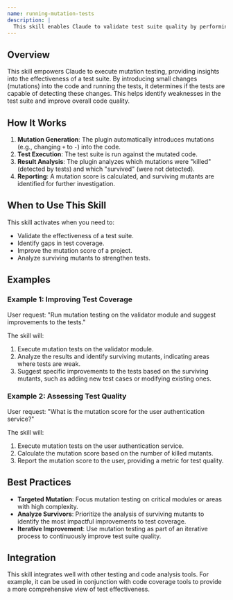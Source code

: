 ```yaml
---
name: running-mutation-tests
description: |
  This skill enables Claude to validate test suite quality by performing mutation testing. It is triggered when the user asks to run mutation tests, analyze test effectiveness, or improve test coverage. The skill introduces code mutations, runs tests against the mutated code, and reports on the "survival rate" of the mutations, indicating the effectiveness of the test suite. Use this skill when the user requests to assess the quality of their tests using mutation testing techniques. Specific trigger terms include "mutation testing", "test effectiveness", "mutation score", and "surviving mutants".
---
```


## Overview

This skill empowers Claude to execute mutation testing, providing insights into the effectiveness of a test suite. By introducing small changes (mutations) into the code and running the tests, it determines if the tests are capable of detecting these changes. This helps identify weaknesses in the test suite and improve overall code quality.

## How It Works

1. **Mutation Generation**: The plugin automatically introduces mutations (e.g., changing `+` to `-`) into the code.
2. **Test Execution**: The test suite is run against the mutated code.
3. **Result Analysis**: The plugin analyzes which mutations were "killed" (detected by tests) and which "survived" (were not detected).
4. **Reporting**:  A mutation score is calculated, and surviving mutants are identified for further investigation.

## When to Use This Skill

This skill activates when you need to:
- Validate the effectiveness of a test suite.
- Identify gaps in test coverage.
- Improve the mutation score of a project.
- Analyze surviving mutants to strengthen tests.

## Examples

### Example 1: Improving Test Coverage

User request: "Run mutation testing on the validator module and suggest improvements to the tests."

The skill will:
1. Execute mutation tests on the validator module.
2. Analyze the results and identify surviving mutants, indicating areas where tests are weak.
3. Suggest specific improvements to the tests based on the surviving mutants, such as adding new test cases or modifying existing ones.

### Example 2: Assessing Test Quality

User request: "What is the mutation score for the user authentication service?"

The skill will:
1. Execute mutation tests on the user authentication service.
2. Calculate the mutation score based on the number of killed mutants.
3. Report the mutation score to the user, providing a metric for test quality.

## Best Practices

- **Targeted Mutation**: Focus mutation testing on critical modules or areas with high complexity.
- **Analyze Survivors**: Prioritize the analysis of surviving mutants to identify the most impactful improvements to test coverage.
- **Iterative Improvement**: Use mutation testing as part of an iterative process to continuously improve test suite quality.

## Integration

This skill integrates well with other testing and code analysis tools. For example, it can be used in conjunction with code coverage tools to provide a more comprehensive view of test effectiveness.